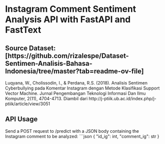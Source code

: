 <h1> Instagram Comment Sentiment Analysis API with FastAPI and FastText</h1>


<h2> Source Dataset: [https://github.com/rizalespe/Dataset-Sentimen-Analisis-Bahasa-Indonesia/tree/master?tab=readme-ov-file]</h2><p>Luqyana, W., Cholissodin, I., & Perdana, R.S. (2018). Analisis Sentimen Cyberbullying pada Komentar Instagram dengan Metode Klasifikasi Support Vector Machine. Jurnal Pengembangan Teknologi Informasi Dan Ilmu Komputer, 2(11), 4704-4713. Diambil dari http://j-ptiik.ub.ac.id/index.php/j-ptiik/article/view/3051</p>

<h2> API Usage </h2>
Send a POST request to /predict with a JSON body containing the Instagram comment to be analyzed:
```json
{
	"id_ig": int,
	"comment_ig": str
}
